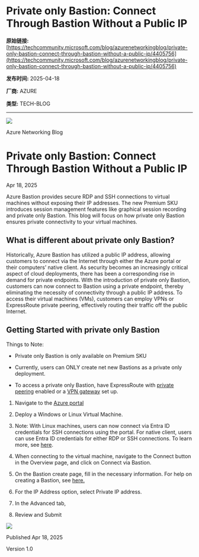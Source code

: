 # Private only Bastion: Connect Through Bastion Without a Public IP

**原始链接:** [https://techcommunity.microsoft.com/blog/azurenetworkingblog/private-only-bastion-connect-through-bastion-without-a-public-ip/4405756](https://techcommunity.microsoft.com/blog/azurenetworkingblog/private-only-bastion-connect-through-bastion-without-a-public-ip/4405756)

**发布时间:** 2025-04-18

**厂商:** AZURE

**类型:** TECH-BLOG

---
![](https://techcommunity.microsoft.com/t5/s/gxcuf89792/images/bS00NDA1NzU2LW9WU0JMZQ?revision=1&image-dimensions=2000x2000&constrain-image=true)

Azure Networking Blog 

# Private only Bastion: Connect Through Bastion Without a Public IP

Apr 18, 2025

Azure Bastion provides secure RDP and SSH connections to virtual machines without exposing their IP addresses. The new Premium SKU introduces session management features like graphical session recording and private only Bastion. This blog will focus on how private only Bastion ensures private connectivity to your virtual machines. 

## What is different about private only Bastion?

Historically, Azure Bastion has utilized a public IP address, allowing customers to connect via the Internet through either the Azure portal or their computers’ native client. As security becomes an increasingly critical aspect of cloud deployments, there has been a corresponding rise in demand for private endpoints. With the introduction of private only Bastion, customers can now connect to Bastion using a private endpoint, thereby eliminating the necessity of connectivity through a public IP address. To access their virtual machines (VMs), customers can employ VPNs or ExpressRoute private peering, effectively routing their traffic off the public Internet.

## Getting Started with private only Bastion

Things to Note:

  * Private only Bastion is only available on Premium SKU

  * Currently, users can ONLY create net new Bastions as a private only deployment.

  * To access a private only Bastion, have ExpressRoute with [private peering](<https://learn.microsoft.com/en-us/azure/expressroute/expressroute-circuit-peerings#privatepeering>) enabled or a [VPN gateway](<https://learn.microsoft.com/en-us/azure/vpn-gateway/vpn-gateway-about-vpngateways#configuring>) set up. 

  1. Navigate to the [Azure portal](<http://portal.azure.com/>)

  1. Deploy a Windows or Linux Virtual Machine. 

  1. Note: With Linux machines, users can now connect via Entra ID credentials for SSH connections using the portal. For native client, users can use Entra ID credentials for either RDP or SSH connections. To learn more, see [here](<https://open.spotify.com/episode/3qjwJRAH1AMXV7iURcSsYI?si=igBEz6euRWye9VVdSTtKGg&t=4519>).

  1. When connecting to the virtual machine, navigate to the Connect button in the Overview page, and click on Connect via Bastion. 

  1. On the Bastion create page, fill in the necessary information. For help on creating a Bastion, see [here.](<https://learn.microsoft.com/en-us/azure/bastion/tutorial-create-host-portal>)

  1. For the IP Address option, select Private IP address. 

  1. In the Advanced tab, 

  1. Review and Submit

![](https://techcommunity.microsoft.com/t5/s/gxcuf89792/images/bS00NDA1NzU2LWc3Vk80Mg?image-dimensions=750x750&revision=1)

Published Apr 18, 2025

Version 1.0